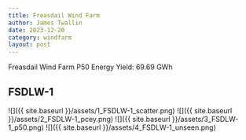 ```yaml
---
title: Freasdail Wind Farm
author: James Twallin
date: 2023-12-20
category: windfarm
layout: post
---
```

Freasdail Wind Farm P50 Energy Yield: 69.69 GWh

FSDLW-1
-------------
![]({{ site.baseurl }}/assets/1_FSDLW-1_scatter.png)
![]({{ site.baseurl }}/assets/2_FSDLW-1_pcey.png)
![]({{ site.baseurl }}/assets/3_FSDLW-1_p50.png)
![]({{ site.baseurl }}/assets/4_FSDLW-1_unseen.png)


